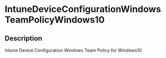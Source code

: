 
# IntuneDeviceConfigurationWindowsTeamPolicyWindows10

## Description

Intune Device Configuration Windows Team Policy for Windows10
